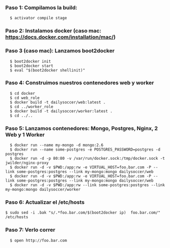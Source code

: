 ### Paso 1: Compilamos la build:
```
  $ activator compile stage
```
### Paso 2: Instalamos docker (caso mac: https://docs.docker.com/installation/mac/)

### Paso 3 (caso mac): Lanzamos boot2docker
```
  $ boot2docker init
  $ boot2docker start
  $ eval "$(boot2docker shellinit)"
```
### Paso 4: Construimos nuestros contenedores web y worker
```
  $ cd docker
  $ cd web_role
  $ docker build -t dailysoccer/web:latest .
  $ cd ../worker_role
  $ docker build -t dailysoccer/worker:latest .
  $ cd ../..
```
### Paso 5: Lanzamos contenedores: Mongo, Postgres, Nginx, 2 Web y 1 Worker
```
  $ docker run --name my-mongo -d mongo:2.6
  $ docker run --name some-postgres -e POSTGRES_PASSWORD=postgres -d postgres
  $ docker run -d -p 80:80 -v /var/run/docker.sock:/tmp/docker.sock -t jwilder/nginx-proxy
  $ docker run -d -v $PWD:/app:rw -e VIRTUAL_HOST=foo.bar.com -P --link some-postgres:postgres --link my-mongo:mongo dailysoccer/web
  $ docker run -d -v $PWD:/app:rw -e VIRTUAL_HOST=foo.bar.com -P --link some-postgres:postgres --link my-mongo:mongo dailysoccer/web
  $ docker run -d -v $PWD:/app:rw --link some-postgres:postgres --link my-mongo:mongo dailysoccer/worker
```
### Paso 6: Actualizar el /etc/hosts
```
$ sudo sed -i .bak "s/.*foo.bar.com/$(boot2docker ip)  foo.bar.com/" /etc/hosts
```
### Paso 7: Verlo correr
```
  $ open http://foo.bar.com
```
